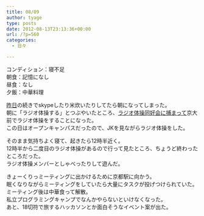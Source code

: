 ```yaml
---
title: 08/09
author: tyage
type: posts
date: 2012-08-13T23:13:36+00:00
url: /?p=560
categories:
  - 日々

---
```

<p>コンディション：寝不足<br />
朝食：記憶になし<br />
昼食：なし<br />
夕飯：中華料理</p>
<p><a href="http://tyage.sakura.ne.jp/blog/?p=557">昨日</a>の続きでskypeしたり米炊いたりしてたら朝になってしまった。<br />
朝に「ラジオ体操する」とつぶやいたところ、<a href="https://twitter.com/kyodai_rcc/status/233297695798865920">ラジオ体操同好会に捕まって</a>京大前でラジオ体操をすることになった。<br />
この日はオープンキャンパスだったので、JKを見ながらラジオ体操をした。</p>
<p>そのまま気持ちよく寝て、起きたら12時半近く。<br />
12時半から二度目のラジオ体操があるので行って見たところ、ちょうど終わったところだった。<br />
ラジオ体操メンバーとしゃべったりして遊んだ。</p>
<p>きょーくりっミーティングに出かけるために京都駅に向かう。<br />
眠くなりながらミーティングをしていたら大量にタスクが投げつけられていた。<br />
ミーティング後は中華食って解散。<br />
私立プログラミングキャンプでなんかやらないといけなくなった。<br />
あと、18切符で旅するハッカソンとか面白そうなイベント案が出た。</p>

